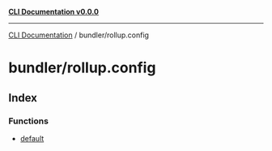 [**CLI Documentation v0.0.0**](../../README.md)

***

[CLI Documentation](../../modules.md) / bundler/rollup.config

# bundler/rollup.config

## Index

### Functions

- [default](functions/default.md)
